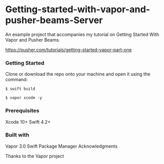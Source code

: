 # Getting-started-with-vapor-and-pusher-beams-Server

An example project that accompanies my tutorial on Getting Started With Vapor and Pusher Beams.

https://pusher.com/tutorials/getting-started-vapor-part-one


### Getting Started

Clone or download the repo onto your machine and open it using the command: 

`$ swift build`

`$ vapor xcode -y`

### Prerequisites

Xcode 10+
Swift 4.2+

### Built with

Vapor 3.0
Swift Package Manager
Acknowledgments

Thanks to the Vapor project
